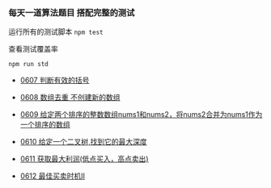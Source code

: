### 每天一道算法题目 搭配完整的测试

运行所有的测试脚本
```npm test ```

查看测试覆盖率

```npm run std```

* [0607 判断有效的括号 ](https://github.com/FreemenL/daily-algorithm/blob/master/0607/index.md)

* [0608 数组去重 不创建新的数组 ](https://github.com/FreemenL/daily-algorithm/blob/master/0608/index.md)

* [0609 给定两个排序的整数数组nums1和nums2，将nums2合并为nums1作为一个排序的数组](https://github.com/FreemenL/daily-algorithm/blob/master/0609/index.md)

* [0610 给定一个二叉树,找到它的最大深度](https://github.com/FreemenL/daily-algorithm/blob/master/0610/index.md)

* [0611 获取最大利润(低点买入，高点卖出)](https://github.com/FreemenL/daily-algorithm/blob/master/0611/index.md)


* [0612 最佳买卖时机II ](https://github.com/FreemenL/daily-algorithm/blob/master/0612/index.md)
